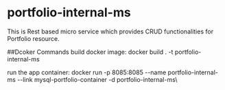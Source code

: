 # portfolio-internal-ms
This is Rest based micro service which provides CRUD functionalities for Portfolio resource.


##Dcoker Commands
build docker image: docker build . -t portfolio-internal-ms


run the app container: docker run -p 8085:8085 --name portfolio-internal-ms --link mysql-portfolio-container -d portfolio-internal-ms\